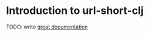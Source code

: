 # Introduction to url-short-clj

TODO: write [great documentation](http://jacobian.org/writing/great-documentation/what-to-write/)
